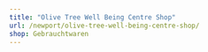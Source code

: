 ```yaml
---
title: "Olive Tree Well Being Centre Shop"
url: /newport/olive-tree-well-being-centre-shop/
shop: Gebrauchtwaren
---
```

